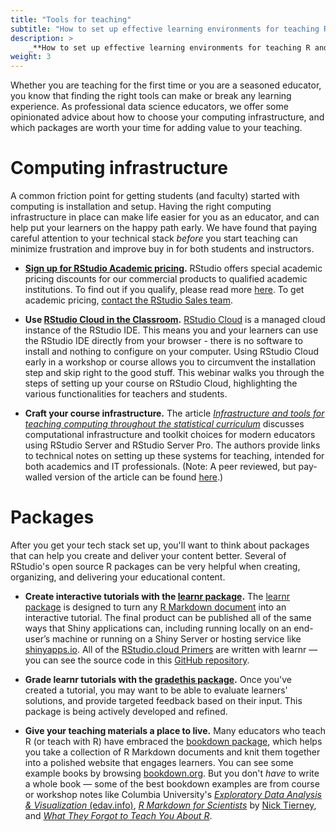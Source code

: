 ```yaml
---
title: "Tools for teaching"
subtitle: "How to set up effective learning environments for teaching R and data science."
description: >
    _**How to set up effective learning environments for teaching R and data science.**_ Design a computing infrastructure and choose packages that can set you and your learners on the happy path.
weight: 3
---
```


Whether you are teaching for the first time or you are a seasoned educator, you know that finding the right tools can make or break any learning experience. As professional data science educators, we offer some opinionated advice about how to choose your computing infrastructure, and which packages are worth your time for adding value to your teaching.

# Computing infrastructure

A common friction point for getting students (and faculty) started with computing is installation and setup. Having the right computing infrastructure in place can make life easier for you as an educator, and can help put your learners on the happy path early. We have found that paying careful attention to your technical stack *before* you start teaching can minimize frustration and improve buy in for both students and instructors.

- **[Sign up for RStudio Academic pricing](https://www.rstudio.com/pricing/academic-pricing/).** RStudio offers special academic pricing discounts for our commercial products to qualified academic institutions. To find out if you qualify, please read more [here](https://www.rstudio.com/pricing/academic-pricing/). To get academic pricing, [contact the RStudio Sales team](https://www.rstudio.com/about/contact-sales/).

- **Use [RStudio Cloud in the Classroom](https://resources.rstudio.com/webinars/rstudio-cloud-in-the-classroom).** [RStudio Cloud](https://rstudio.cloud/) is a managed cloud instance of the RStudio IDE. This means you and your learners can use the RStudio IDE directly from your browser - there is no software to install and nothing to configure on your computer. Using RStudio Cloud early in a workshop or course allows you to circumvent the installation step and skip right to the good stuff. This webinar walks you through the steps of setting up your course on RStudio Cloud, highlighting the various functionalities for teachers and students.

- **Craft your course infrastructure.** The article [_Infrastructure and tools for teaching computing throughout the statistical curriculum_](https://peerj.com/preprints/3181/) discusses computational infrastructure and toolkit choices for modern educators using RStudio Server and RStudio Server Pro. The authors provide links to technical notes on setting up these systems for teaching, intended for both academics and IT professionals. (Note: A peer reviewed, but pay-walled version of the article can be found [here](https://www.tandfonline.com/doi/full/10.1080/00031305.2017.1397549).)

# Packages

After you get your tech stack set up, you'll want to think about packages that can help you create and deliver your content better. Several of RStudio's open source R packages can be very helpful when creating, organizing, and delivering your educational content.

- __Create interactive tutorials with the [learnr package](https://rstudio.github.io/learnr/).__ The [learnr package](https://rstudio.github.io/learnr/) is designed to turn any [R Markdown document](https://rmarkdown.rstudio.com) into an interactive tutorial. The final product can be published all of the same ways that Shiny applications can, including running locally on an end-user’s machine or running on a Shiny Server or hosting service like [shinyapps.io](https://www.shinyapps.io/). All of the [RStudio.cloud Primers](https://rstudio.cloud/learn/primers) are written with learnr &mdash; you can see the source code in this [GitHub repository](https://github.com/rstudio-education/primers).

- __Grade learnr tutorials with the [gradethis package](https://rstudio-education.github.io/gradethis/).__ Once you've created a tutorial, you may want to be able to evaluate learners' solutions, and provide targeted feedback based on their input. This package is being actively developed and refined.

- __Give your teaching materials a place to live.__ Many educators who teach R (or teach with R) have embraced the [bookdown package](https://bookdown.org/yihui/bookdown/), which helps you take a collection of R Markdown documents and knit them together into a polished website that engages learners. You can see some example books by browsing [bookdown.org](https://bookdown.org/). But you don't *have* to write a whole book &mdash; some of the best bookdown examples are from course or workshop notes like Columbia University's [*Exploratory Data Analysis & Visualization* (edav.info)](https://edav.info/), [*R Markdown for Scientists*](https://rmd4sci.njtierney.com/) by [Nick Tierney](https://www.njtierney.com/), and [*What They Forgot to Teach You About R*](https://rstats.wtf/).
